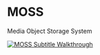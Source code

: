 # MOSS
Media Object Storage System

[![MOSS Subtitle Walkthrough](http://i.imgur.com/9dWxseG.png)](https://www.youtube.com/watch?v=_6Ks8P8MuIs "MOSS Subs Walkthrough")

